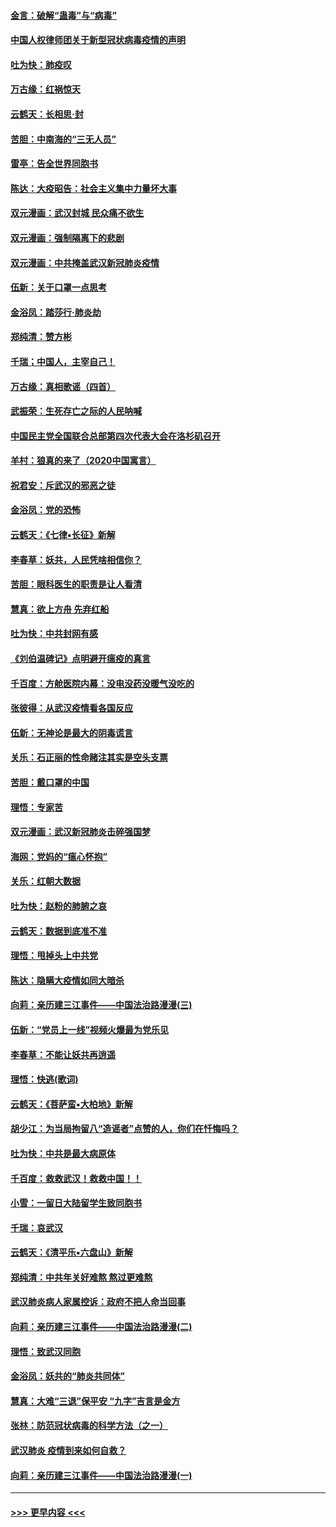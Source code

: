 #### [金言：破解“蛊毒”与“病毒”](../pages/nsc993/n11864103.md?t=02130631) 
#### [中国人权律师团关于新型冠状病毒疫情的声明](../pages/nsc993/n11864249.md?t=02130631) 
#### [吐为快：肺疫叹](../pages/nsc993/n11864027.md?t=02130631) 
#### [万古缘：红祸惊天](../pages/nsc993/n11864079.md?t=02130631) 
#### [云鹤天：长相思‧封](../pages/nsc993/n11864006.md?t=02130631) 
#### [苦胆：中南海的“三无人员”](../pages/nsc993/n11862997.md?t=02130631) 
#### [雷亭：告全世界同胞书](../pages/nsc993/n11862572.md?t=02130631) 
#### [陈达：大疫昭告：社会主义集中力量坏大事](../pages/nsc993/n11859419.md?t=02130631) 
#### [双元漫画：武汉封城 民众痛不欲生](../pages/nsc993/n11859287.md?t=02130631) 
#### [双元漫画：强制隔离下的悲剧](../pages/nsc993/n11859244.md?t=02130631) 
#### [双元漫画：中共掩盖武汉新冠肺炎疫情](../pages/nsc993/n11858249.md?t=02130631) 
#### [伍新：关于口罩一点思考](../pages/nsc993/n11859195.md?t=02130631) 
#### [金浴凤：踏莎行‧肺炎劫](../pages/nsc993/n11858227.md?t=02130631) 
#### [郑纯清：赞方彬](../pages/nsc993/n11856803.md?t=02130631) 
#### [千瑞；中国人，主宰自己！](../pages/nsc993/n11856793.md?t=02130631) 
#### [万古缘：真相歌谣（四首）](../pages/nsc993/n11856263.md?t=02130631) 
#### [武振荣：生死存亡之际的人民呐喊](../pages/nsc993/n11856256.md?t=02130631) 
#### [中国民主党全国联合总部第四次代表大会在洛杉矶召开](../pages/nsc993/n11856344.md?t=02130631) 
#### [羊村：狼真的来了（2020中国寓言）](../pages/nsc993/n11856229.md?t=02130631) 
#### [祝君安：斥武汉的邪恶之徒](../pages/nsc993/n11855861.md?t=02130631) 
#### [金浴凤：党的恐怖](../pages/nsc993/n11855849.md?t=02130631) 
#### [云鹤天：《七律▪长征》新解](../pages/nsc993/n11855479.md?t=02130631) 
#### [李春草：妖共，人民凭啥相信你？](../pages/nsc993/n11855196.md?t=02130631) 
#### [苦胆：眼科医生的职责是让人看清](../pages/nsc993/n11853840.md?t=02130631) 
#### [慧真：欲上方舟 先弃红船](../pages/nsc993/n11853483.md?t=02130631) 
#### [吐为快：中共封网有感](../pages/nsc993/n11852575.md?t=02130631) 
#### [《刘伯温碑记》点明避开瘟疫的真言](../pages/nsc993/n11852128.md?t=02130631) 
#### [千百度：方舱医院内幕：没电没药没暖气没吃的](../pages/nsc993/n11850211.md?t=02130631) 
#### [张彼得：从武汉疫情看各国反应](../pages/nsc993/n11850102.md?t=02130631) 
#### [伍新：无神论是最大的阴毒谎言](../pages/nsc993/n11846129.md?t=02130631) 
#### [关乐：石正丽的性命赌注其实是空头支票](../pages/nsc993/n11846109.md?t=02130631) 
#### [苦胆：戴口罩的中国](../pages/nsc993/n11845576.md?t=02130631) 
#### [理悟：专家苦](../pages/nsc993/n11845564.md?t=02130631) 
#### [双元漫画：武汉新冠肺炎击碎强国梦](../pages/nsc993/n11843320.md?t=02130631) 
#### [海网：党妈的“瘟心怀抱”](../pages/nsc993/n11840740.md?t=02130631) 
#### [关乐：红朝大数据](../pages/nsc993/n11840675.md?t=02130631) 
#### [吐为快：赵粉的肺腑之哀](../pages/nsc993/n11840618.md?t=02130631) 
#### [云鹤天：数据到底准不准](../pages/nsc993/n11840325.md?t=02130631) 
#### [理悟：甩掉头上中共党](../pages/nsc993/n11838826.md?t=02130631) 
#### [陈达：隐瞒大疫情如同大暗杀](../pages/nsc993/n11838771.md?t=02130631) 
#### [向莉：亲历建三江事件——中国法治路漫漫(三)](../pages/nsc993/n11831825.md?t=02130631) 
#### [伍新：“党员上一线”视频火爆最为党乐见](../pages/nsc993/n11838200.md?t=02130631) 
#### [李春草：不能让妖共再逍遥](../pages/nsc993/n11838102.md?t=02130631) 
#### [理悟：快逃(歌词)](../pages/nsc993/n11838083.md?t=02130631) 
#### [云鹤天：《菩萨蛮▪大柏地》新解](../pages/nsc993/n11838059.md?t=02130631) 
#### [胡少江：为当局拘留八“造谣者”点赞的人，你们在忏悔吗？](../pages/nsc993/n11836801.md?t=02130631) 
#### [吐为快：中共是最大病原体](../pages/nsc993/n11836748.md?t=02130631) 
#### [千百度：救救武汉！救救中国！！](../pages/nsc993/n11836145.md?t=02130631) 
#### [小雪：一留日大陆留学生致同胞书](../pages/nsc993/n11834624.md?t=02130631) 
#### [千瑞：哀武汉](../pages/nsc993/n11833647.md?t=02130631) 
#### [云鹤天：《清平乐▪六盘山》新解](../pages/nsc993/n11833611.md?t=02130631) 
#### [郑纯清：中共年关好难熬 熬过更难熬](../pages/nsc993/n11833489.md?t=02130631) 
#### [武汉肺炎病人家属控诉：政府不把人命当回事](../pages/nsc993/n11833205.md?t=02130631) 
#### [向莉：亲历建三江事件——中国法治路漫漫(二)](../pages/nsc993/n11829102.md?t=02130631) 
#### [理悟：致武汉同胞](../pages/nsc993/n11831522.md?t=02130631) 
#### [金浴凤：妖共的“肺炎共同体”](../pages/nsc993/n11829448.md?t=02130631) 
#### [慧真：大难“三退”保平安 “九字”吉言是金方](../pages/nsc993/n11829501.md?t=02130631) 
#### [张林：防范冠状病毒的科学方法（之一）](../pages/nsc993/n11828618.md?t=02130631) 
#### [武汉肺炎 疫情到来如何自救？](../pages/nsc993/n11827632.md?t=02130631) 
#### [向莉：亲历建三江事件——中国法治路漫漫(一)](../pages/nsc993/n11827190.md?t=02130631) 

----
#### [ >>> 更早内容 <<< ](../indexes/nsc993-earlier.md)
